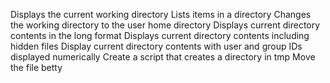 Displays the current working directory
Lists items in a directory
Changes the working directory to the user home directory
Displays current directory contents in the long format
Displays current directory contents including hidden files
Display current directory contents with user and group IDs displayed numerically
Create a script that creates a directory in tmp
Move the file betty
